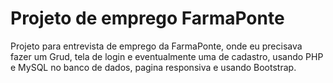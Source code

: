 # Projeto de emprego FarmaPonte

Projeto para entrevista de emprego da FarmaPonte, onde eu precisava fazer um Grud, tela de login e eventualmente uma de cadastro, usando PHP e MySQL no banco de dados, pagina responsiva e usando Bootstrap.
